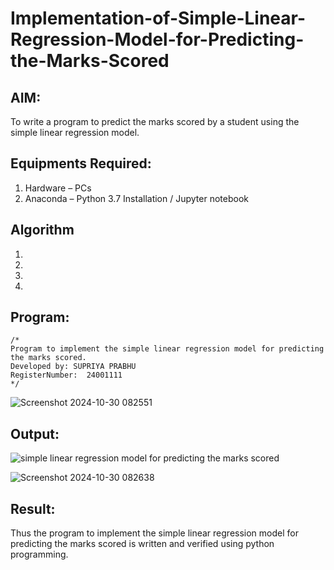 # Implementation-of-Simple-Linear-Regression-Model-for-Predicting-the-Marks-Scored

## AIM:
To write a program to predict the marks scored by a student using the simple linear regression model.

## Equipments Required:
1. Hardware – PCs
2. Anaconda – Python 3.7 Installation / Jupyter notebook

## Algorithm
1. 
2. 
3. 
4. 

## Program:
```
/*
Program to implement the simple linear regression model for predicting the marks scored.
Developed by: SUPRIYA PRABHU
RegisterNumber:  24001111
*/
```
![Screenshot 2024-10-30 082551](https://github.com/user-attachments/assets/cc946377-fa63-4327-a28e-d701ed740221)

## Output:
![simple linear regression model for predicting the marks scored](sam.png)

![Screenshot 2024-10-30 082638](https://github.com/user-attachments/assets/a0f374fb-d458-46a3-9ae9-0cdb2afd3b72)

## Result:
Thus the program to implement the simple linear regression model for predicting the marks scored is written and verified using python programming.
